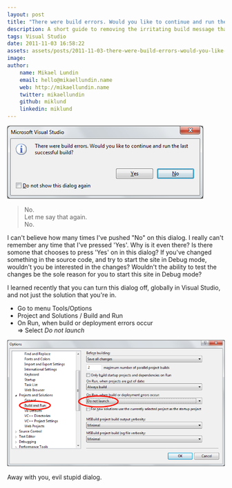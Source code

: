 ```yaml
---
layout: post
title: "There were build errors. Would you like to continue and run the last successful build?"
description: A short guide to removing the irritating build message that appears when you try to run a project though you got build errors. Let's remove that question you never say Yes to.
tags: Visual Studio
date: 2011-11-03 16:58:22
assets: assets/posts/2011-11-03-there-were-build-errors-would-you-like-to-continue-and-run-the-last-successful-build
image: 
author:
    name: Mikael Lundin
    email: hello@mikaellundin.name
    web: http://mikaellundin.name
    twitter: mikaellundin
    github: miklund
    linkedin: miklund
---
```


![There were build errors. Would you like to continue and run the last successful build?](/assets/posts/2011-11-03-there-were-build-errors-would-you-like-to-continue-and-run-the-last-successful-build/dialog.png "Visual Studio error dialog")

> No.  
> Let me say that again.  
> No.

I can't believe how many times I've pushed "No" on this dialog. I really can't remember any time that I've pressed 'Yes'. Why is it even there? Is there somone that chooses to press 'Yes' on in this dialog? If you've changed something in the source code, and try to start the site in Debug mode, wouldn't you be interested in the changes? Wouldn't the ability to test the changes be the sole reason for you to start this site in Debug mode?

I learned recently that you can turn this dialog off, globally in Visual Studio, and not just the solution that you're in.

* Go to menu Tools/Options
* Project and Solutions / Build and Run
* On Run, when build or deployment errors occur  
  => Select _Do not launch_

![Visual Studio options dialog](/assets/posts/2011-11-03-there-were-build-errors-would-you-like-to-continue-and-run-the-last-successful-build/options_dialog.png)

Away with you, evil stupid dialog.

